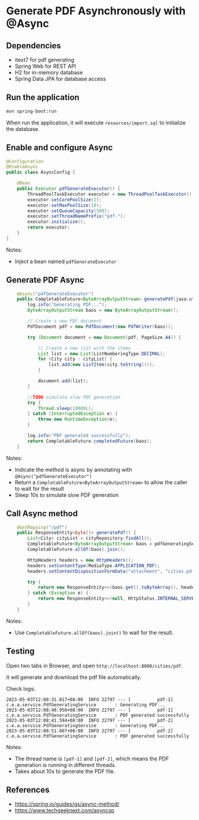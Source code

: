 # Generate PDF Asynchronously with @Async

## Dependencies

- itext7 for pdf generating
- Spring Web for REST API
- H2 for in-memory database
- Spring Data JPA for database access

## Run the application

```bash
mvn spring-boot:run
```

When run the application, it will execute `resources/import.sql` to initialize the database.

## Enable and configure Async

```java
@Configuration
@EnableAsync
public class AsyncConfig {

    @Bean
    public Executor pdfGenerateExecutor() {
        ThreadPoolTaskExecutor executor = new ThreadPoolTaskExecutor();
        executor.setCorePoolSize(2);
        executor.setMaxPoolSize(10);
        executor.setQueueCapacity(500);
        executor.setThreadNamePrefix("pdf-");
        executor.initialize();
        return executor;
    }
}
```

Notes:
- Inject a bean named `pdfGenerateExecutor`

## Generate PDF Async

```java
    @Async("pdfGenerateExecutor")
    public CompletableFuture<ByteArrayOutputStream> generatePdf(java.util.List<City> cityList) {
        log.info("Generating PDF...");
        ByteArrayOutputStream baos = new ByteArrayOutputStream();

        // Create a new PDF document
        PdfDocument pdf = new PdfDocument(new PdfWriter(baos));

        try (Document document = new Document(pdf, PageSize.A4)) {

            // Create a new list with the items
            List list = new List(ListNumberingType.DECIMAL);
            for (City city : cityList) {
                list.add(new ListItem(city.toString()));
            }

            document.add(list);
        }

        //TODO simulate slow PDF generation
        try {
            Thread.sleep(10000L);
        } catch (InterruptedException e) {
            throw new RuntimeException(e);
        }

        log.info("PDF generated successfully");
        return CompletableFuture.completedFuture(baos);
    }
```

Notes:
- Indicate the method is async by annotating with `@Async("pdfGenerateExecutor")`
- Return a `CompletableFuture<ByteArrayOutputStream>` to allow the caller to wait for the result
- Sleep 10s to simulate slow PDF generation

## Call Async method

```java
    @GetMapping("/pdf")
    public ResponseEntity<byte[]> generatePdf() {
        List<City> cityList = cityRepository.findAll();
        CompletableFuture<ByteArrayOutputStream> baos = pdfGeneratingService.generatePdf(cityList);
        CompletableFuture.allOf(baos).join();

        HttpHeaders headers = new HttpHeaders();
        headers.setContentType(MediaType.APPLICATION_PDF);
        headers.setContentDispositionFormData("attachment", "cities.pdf");

        try {
            return new ResponseEntity<>(baos.get().toByteArray(), headers, HttpStatus.OK);
        } catch (Exception e) {
            return new ResponseEntity<>(null, HttpStatus.INTERNAL_SERVER_ERROR);
        }
    }
```

Notes:
- Use `CompletableFuture.allOf(baos).join()` to wait for the result.

## Testing

Open two tabs in Browser, and open `http://localhost:8080/cities/pdf`.

It will generate and download the pdf file automatically.

Check logs:

```text
2023-05-03T12:08:31.017+08:00  INFO 22797 --- [          pdf-1] c.e.a.service.PdfGeneratingService       : Generating PDF...
2023-05-03T12:08:40.956+08:00  INFO 22797 --- [          pdf-1] c.e.a.service.PdfGeneratingService       : PDF generated successfully
2023-05-03T12:08:41.594+08:00  INFO 22797 --- [          pdf-2] c.e.a.service.PdfGeneratingService       : Generating PDF...
2023-05-03T12:08:51.607+08:00  INFO 22797 --- [          pdf-2] c.e.a.service.PdfGeneratingService       : PDF generated successfully
```

Notes:
- The thread name is `[pdf-1]` and `[pdf-2]`, which means the PDF generation is running in different threads.
- Takes about 10s to generate the PDF file.


## References

- https://spring.io/guides/gs/async-method/
- https://www.techgeeknext.com/asyncsp